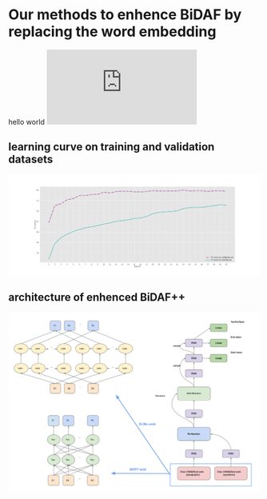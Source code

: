 # Our methods to enhence BiDAF by replacing the word embedding
hello world
![](http://latex.codecogs.com/gif.latex?%5C%5Ba_%7Bij%7D%20%5C%2C%3D%5C%2C%20w_1%20*%20h_i%20&plus;%20w_2%20*%20h_j%20&plus;w_3%20*%20%28h_i%20%5Codot%20h_j%29%5C%5D)
## learning curve on training and validation datasets
<p align="center">
    <img src="photo.png" width="2500"/>
</p>

## architecture of enhenced BiDAF++
<p align="center">
    <img src="Arch.png" width="600"/>
</p>


